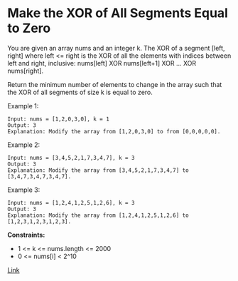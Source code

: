 # Make the XOR of All Segments Equal to Zero

You are given an array nums​​​ and an integer k​​​​​. The XOR of a segment [left, right] where left <= right is the XOR
of all the elements with indices between left and right, inclusive: nums[left] XOR nums[left+1] XOR ... XOR nums[right].

Return the minimum number of elements to change in the array such that the XOR of all segments of size k​​​​​​ is equal
to zero.

Example 1:

```
Input: nums = [1,2,0,3,0], k = 1
Output: 3
Explanation: Modify the array from [1,2,0,3,0] to from [0,0,0,0,0].
```

Example 2:

```
Input: nums = [3,4,5,2,1,7,3,4,7], k = 3
Output: 3
Explanation: Modify the array from [3,4,5,2,1,7,3,4,7] to [3,4,7,3,4,7,3,4,7].
```

Example 3:

```
Input: nums = [1,2,4,1,2,5,1,2,6], k = 3
Output: 3
Explanation: Modify the array from [1,2,4,1,2,5,1,2,6] to [1,2,3,1,2,3,1,2,3].
```

**Constraints:**

- 1 <= k <= nums.length <= 2000
- 0 <= nums[i] < 2^10

[Link](https://leetcode.com/problems/make-the-xor-of-all-segments-equal-to-zero/)